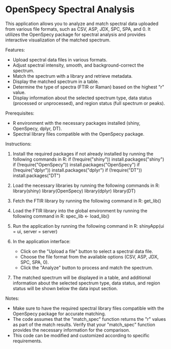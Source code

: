 
# OpenSpecy Spectral Analysis

This application allows you to analyze and match spectral data uploaded from various file formats, such as CSV, ASP, JDX, SPC, SPA, and 0. It utilizes the OpenSpecy package for spectral analysis and provides interactive visualization of the matched spectrum.

Features:
- Upload spectral data files in various formats.
- Adjust spectral intensity, smooth, and background-correct the spectrum.
- Match the spectrum with a library and retrieve metadata.
- Display the matched spectrum in a table.
- Determine the type of spectra (FTIR or Raman) based on the highest "r" value.
- Display information about the selected spectrum type, data status (processed or unprocessed), and region status (full spectrum or peaks).

Prerequisites:
- R environment with the necessary packages installed (shiny, OpenSpecy, dplyr, DT).
- Spectral library files compatible with the OpenSpecy package.

Instructions:
1. Install the required packages if not already installed by running the following commands in R:
   if (!require("shiny")) install.packages("shiny")
   if (!require("OpenSpecy")) install.packages("OpenSpecy")
   if (!require("dplyr")) install.packages("dplyr")
   if (!require("DT")) install.packages("DT")

2. Load the necessary libraries by running the following commands in R:
   library(shiny)
   library(OpenSpecy)
   library(dplyr)
   library(DT)

3. Fetch the FTIR library by running the following command in R:
   get_lib()

4. Load the FTIR library into the global environment by running the following command in R:
   spec_lib <- load_lib()

5. Run the application by running the following command in R:
   shinyApp(ui = ui, server = server)

6. In the application interface:
   - Click on the "Upload a file" button to select a spectral data file.
   - Choose the file format from the available options (CSV, ASP, JDX, SPC, SPA, 0).
   - Click the "Analyze" button to process and match the spectrum.

7. The matched spectrum will be displayed in a table, and additional information about the selected spectrum type, data status, and region status will be shown below the data input section.

Notes:
- Make sure to have the required spectral library files compatible with the OpenSpecy package for accurate matching.
- The code assumes that the "match_spec" function returns the "r" values as part of the match results. Verify that your "match_spec" function provides the necessary information for the comparison.
- This code can be modified and customized according to specific requirements.

